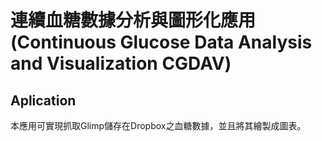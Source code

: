 # 連續血糖數據分析與圖形化應用 (Continuous Glucose Data Analysis and Visualization CGDAV)

## Aplication

本應用可實現抓取Glimp儲存在Dropbox之血糖數據，並且將其繪製成圖表。

